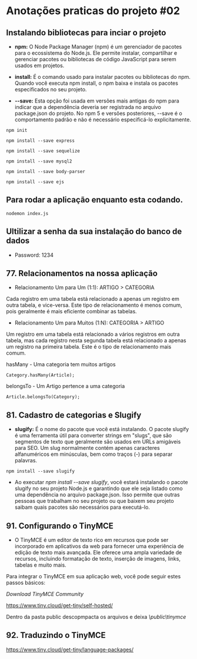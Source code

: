 # Anotações praticas do projeto #02 

## Instalando bibliotecas para inciar o projeto

 * **npm:** O Node Package Manager (npm) é um gerenciador de pacotes para o ecossistema do Node.js. Ele permite instalar, compartilhar e gerenciar pacotes ou bibliotecas de código JavaScript para serem usados em projetos.

 * **install:** É o comando usado para instalar pacotes ou bibliotecas do npm. Quando você executa npm install, o npm baixa e instala os pacotes especificados no seu projeto.

 * **--save:** Esta opção foi usada em versões mais antigas do npm para indicar que a dependência deveria ser registrada no arquivo package.json do projeto. No npm 5 e versões posteriores, --save é o comportamento padrão e não é necessário especificá-lo explicitamente.

~~~ 
npm init

npm install --save express

npm install --save sequelize

npm install --save mysql2

npm install --save body-parser

npm install --save ejs
~~~

## Para rodar a aplicação enquanto esta codando.
~~~
nodemon index.js
~~~

## Ultilizar a senha da sua instalação do banco de dados
* Password: 1234

## 77. Relacionamentos na nossa aplicação

  * Relacionamento Um para Um (1:1): ARTIGO > CATEGORIA

Cada registro em uma tabela está relacionado a apenas um registro em outra tabela, e vice-versa. Este tipo de relacionamento é menos comum, pois geralmente é mais eficiente combinar as tabelas.

  * Relacionamento Um para Muitos (1:N): CATEGORIA > ARTIGO

Um registro em uma tabela está relacionado a vários registros em outra tabela, mas cada registro nesta segunda tabela está relacionado a apenas um registro na primeira tabela. Este é o tipo de relacionamento mais comum.

hasMany - Uma categoria tem muitos artigos
~~~
Category.hasMany(Article);
~~~

belongsTo - Um Artigo pertence a uma categoria
~~~
Article.belongsTo(Category);
~~~

## 81. Cadastro de categorias e Slugify

 * **slugify:** É o nome do pacote que você está instalando. O pacote slugify é uma ferramenta útil para converter strings em "slugs", que são segmentos de texto que geralmente são usados em URLs amigáveis para SEO. Um slug normalmente contém apenas caracteres alfanuméricos em minúsculas, bem como traços (-) para separar palavras.

~~~ 
npm install --save slugify
~~~

 * Ao executar *npm install --save slugify*, você estará instalando o pacote slugify no seu projeto Node.js e garantindo que ele seja listado como uma dependência no arquivo package.json. Isso permite que outras pessoas que trabalham no seu projeto ou que baixem seu projeto saibam quais pacotes são necessários para executá-lo.

 ## 91. Configurando o TinyMCE

  * O TinyMCE é um editor de texto rico em recursos que pode ser incorporado em aplicativos da web para fornecer uma experiência de edição de texto mais avançada. Ele oferece uma ampla variedade de recursos, incluindo formatação de texto, inserção de imagens, links, tabelas e muito mais.

Para integrar o TinyMCE em sua aplicação web, você pode seguir estes passos básicos:

*Download TinyMCE Community*

https://www.tiny.cloud/get-tiny/self-hosted/

Dentro da pasta public descopmpacta os arquivos e deixa *\public\tinymce*

 ## 92. Traduzindo o TinyMCE

https://www.tiny.cloud/get-tiny/language-packages/